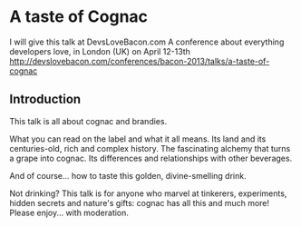 # A taste of Cognac

I will give this talk at DevsLoveBacon.com
A conference about everything developers love, in London (UK) on April 12-13th
http://devslovebacon.com/conferences/bacon-2013/talks/a-taste-of-cognac

## Introduction
This talk is all about cognac and brandies.

What you can read on the label and what it all means.
Its land and its centuries-old, rich and complex history.
The fascinating alchemy that turns a grape into cognac.
Its differences and relationships with other beverages.

And of course... how to taste this golden, divine-smelling drink.

Not drinking? This talk is for anyone who marvel at tinkerers, experiments, hidden secrets and nature's gifts: cognac has all this
and much more! Please enjoy... with moderation.

